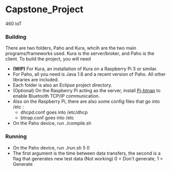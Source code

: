 # Capstone_Project
460 IoT
### Building
There are two folders, Paho and Kura, whcih are the two main programs/frameworks used. Kura is the server/broker, and Paho is the client.
To build the project, you will need
* __(WIP)__ For Kura, an installation of Kura on a Raspberry Pi 3 or similar.
* For Paho, all you need is Java 1.8 and a recent version of Paho. All other libraries are included.
* Each folder is also an Eclipse project directory. 
* (Optional) On the Raspberry Pi acting as the server, install [Pi-btnap](https://github.com/bablokb/pi-btnap) to enable Bluetooth TCP/IP communication.
* Also on the Raspberry Pi, there are also some config files that go into /etc :
  * dhcpd.conf goes into /etc/dhcp
  * btnap.conf goes into /etc
 * On the Paho device, run ./compile.sh
 
 ### Running
 * On the Paho device, run ./run.sh 5 0
 * The first argument is the time between data transfers, the second is a flag that generates new test data (Not working) 0 = Don't generate, 1 = Generate
 
